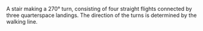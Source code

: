 A stair making a 270&deg; turn, consisting of four straight flights connected
by three quarterspace landings. The direction of the turns is determined by the walking line.